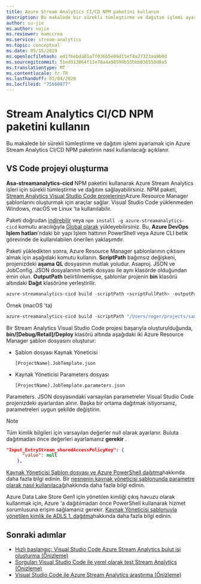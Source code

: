 ```yaml
---
title: Azure Stream Analytics CI/CD NPM paketini kullanın
description: Bu makalede bir sürekli tümleştirme ve dağıtım işlemi ayarlamak için Azure Stream Analytics CI/CD NPM paketinin nasıl kullanılacağı açıklanır.
author: su-jie
ms.author: sujie
ms.reviewer: mamccrea
ms.service: stream-analytics
ms.topic: conceptual
ms.date: 05/15/2019
ms.openlocfilehash: ed1f6ebda81a7f036b5e09d15ef4a27323aa9b0d
ms.sourcegitcommit: 51ed913864f11e78a4a98599b55bbb036550d8a5
ms.translationtype: MT
ms.contentlocale: tr-TR
ms.lasthandoff: 01/04/2020
ms.locfileid: "75660877"
---
```

# <a name="use-the-stream-analytics-cicd-npm-package"></a>Stream Analytics CI/CD NPM paketini kullanın
Bu makalede bir sürekli tümleştirme ve dağıtım işlemi ayarlamak için Azure Stream Analytics CI/CD NPM paketinin nasıl kullanılacağı açıklanır.

## <a name="build-the-vs-code-project"></a>VS Code projeyi oluşturma

**Asa-streamanalytics-cicd** NPM paketini kullanarak Azure Stream Analytics işleri için sürekli tümleştirme ve dağıtım sağlayabilirsiniz. NPM paketi, [Stream Analytics Visual Studio Code projelerinin](quick-create-vs-code.md)Azure Resource Manager şablonlarını oluşturmak için araçlar sağlar. Visual Studio Code yüklenmeden Windows, macOS ve Linux 'ta kullanılabilir.

Paketi doğrudan [indirebilir](https://www.npmjs.com/package/azure-streamanalytics-cicd) veya `npm install -g azure-streamanalytics-cicd` komutu aracılığıyla [Global olarak](https://docs.npmjs.com/downloading-and-installing-packages-globally) yükleyebilirsiniz. Bu, **Azure DevOps Işlem hatları**'ndaki bir yapı Işlem hattının PowerShell veya Azure CLI betik görevinde de kullanılabilen önerilen yaklaşımdır.

Paketi yükledikten sonra, Azure Resource Manager şablonlarının çıktısını almak için aşağıdaki komutu kullanın. **ScriptPath** bağımsız değişkeni, projenizdeki **aşama QL** dosyasının mutlak yoludur. Asaproj. JSON ve JobConfig. JSON dosyalarının betik dosyası ile aynı klasörde olduğundan emin olun. **OutputPath** belirtilmemişse, şablonlar projenin **bin** klasörü altındaki **Dağıt** klasörüne yerleştirilir.

```powershell
azure-streamanalytics-cicd build -scriptPath <scriptFullPath> -outputPath <outputPath>
```
Örnek (macOS 'ta)
```powershell
azure-streamanalytics-cicd build -scriptPath "/Users/roger/projects/samplejob/script.asaql" 
```

Bir Stream Analytics Visual Studio Code projesi başarıyla oluşturulduğunda, **bin/[Debug/Retail]/Deploy** klasörü altında aşağıdaki iki Azure Resource Manager şablon dosyasını oluşturur: 

*  Şablon dosyası Kaynak Yöneticisi

       [ProjectName].JobTemplate.json 

*  Kaynak Yöneticisi Parameters dosyası

       [ProjectName].JobTemplate.parameters.json   

Parameters. JSON dosyasındaki varsayılan parametreler Visual Studio Code projenizdeki ayarlardan alınır. Başka bir ortama dağıtmak istiyorsanız, parametreleri uygun şekilde değiştirin.

> [!NOTE]
> Tüm kimlik bilgileri için varsayılan değerler null olarak ayarlanır. Buluta dağıtmadan önce değerleri ayarlamanız **gerekir** .

```json
"Input_EntryStream_sharedAccessPolicyKey": {
      "value": null
    },
```
[Kaynak Yöneticisi Şablon dosyası ve Azure PowerShell dağıtma](https://docs.microsoft.com/azure/azure-resource-manager/resource-group-template-deploy)hakkında daha fazla bilgi edinin. Bir [nesnenin kaynak yöneticisi şablonunda parametre olarak nasıl kullanılacağı](https://docs.microsoft.com/azure/architecture/building-blocks/extending-templates/objects-as-parameters)hakkında daha fazla bilgi edinin.

Azure Data Lake Store Gen1 için yönetilen kimliği çıkış havuzu olarak kullanmak için, Azure 'a dağıtılmadan önce PowerShell kullanarak hizmet sorumlusuna erişim sağlamanız gerekir. [Kaynak Yöneticisi şablonuyla yönetilen kimlik ile ADLS 1. dağıtma](stream-analytics-managed-identities-adls.md#resource-manager-template-deployment)hakkında daha fazla bilgi edinin.
## <a name="next-steps"></a>Sonraki adımlar

* [Hızlı başlangıç: Visual Studio Code Azure Stream Analytics bulut işi oluşturma (Önizleme)](quick-create-vs-code.md)
* [Sorguları Visual Studio Code ile yerel olarak test Stream Analytics (Önizleme)](visual-studio-code-local-run.md)
* [Visual Studio Code ile Azure Stream Analytics araştırma (Önizleme)](visual-studio-code-explore-jobs.md)
